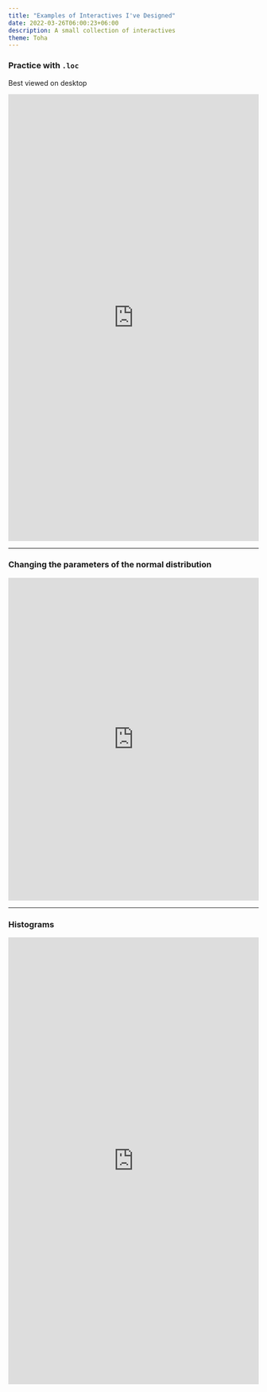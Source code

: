 ```yaml
---
title: "Examples of Interactives I've Designed"
date: 2022-03-26T06:00:23+06:00
description: A small collection of interactives 
theme: Toha
---
```


### Practice with `.loc`

Best viewed on desktop

<iframe width="100%" height="900" src="https://code.s3.yandex.net/data-analyst-eng/widgets/loc.dist/loc.html" title="loc" frameborder="0"></iframe>

---

### Changing the parameters of the normal distribution

<iframe width="100%" height="650" src="https://code.s3.yandex.net/data-analyst/widgets/ND_dist_all/nd_01_page.html" title="normdist" frameborder="0" allow="accelerometer; clipboard-write;" allowfullscreen></iframe>

---

### Histograms

<iframe width="100%" height="900" src="https://code.s3.yandex.net/data-analyst/widgets/histogramm02_dist/histogramm02.html" title="histogram" frameborder="0" allow="accelerometer; clipboard-write;" allowfullscreen></iframe>
